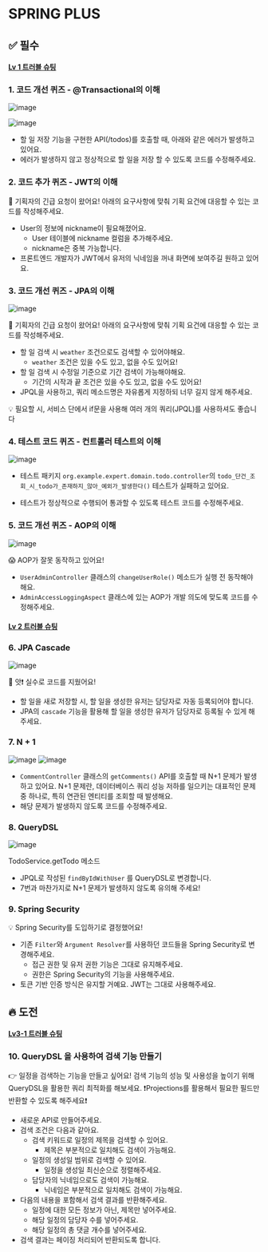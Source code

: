 # SPRING PLUS

## ✅ 필수

#### <a href = "https://dimenshun.tistory.com/151?category=1228321">Lv 1 트러블 슈팅</a>

### 1. 코드 개선 퀴즈 - @Transactional의 이해

![image](https://github.com/user-attachments/assets/49a10604-70bd-45ab-ae30-cf09709d7fbb)

![image](https://github.com/user-attachments/assets/547fd514-665d-449b-917e-c9596acefa78)

- 할 일 저장 기능을 구현한 API(/todos)를 호출할 때, 아래와 같은 에러가 발생하고 있어요.
- 에러가 발생하지 않고 정상적으로 할 일을 저장 할 수 있도록 코드를 수정해주세요.

### 2. 코드 추가 퀴즈 - JWT의 이해

🚨 기획자의 긴급 요청이 왔어요!
아래의 요구사항에 맞춰 기획 요건에 대응할 수 있는 코드를 작성해주세요.

- User의 정보에 nickname이 필요해졌어요.
    - User 테이블에 nickname 컬럼을 추가해주세요.
    - nickname은 중복 가능합니다.
- 프론트엔드 개발자가 JWT에서 유저의 닉네임을 꺼내 화면에 보여주길 원하고 있어요.

### 3. 코드 개선 퀴즈 -  JPA의 이해

![image](https://github.com/user-attachments/assets/ff5046b5-ac57-4418-9083-7ff81b1c8a59)

🚨 기획자의 긴급 요청이 왔어요!
아래의 요구사항에 맞춰 기획 요건에 대응할 수 있는 코드를 작성해주세요.

- 할 일 검색 시 `weather` 조건으로도 검색할 수 있어야해요.
    - `weather` 조건은 있을 수도 있고, 없을 수도 있어요!
- 할 일 검색 시 수정일 기준으로 기간 검색이 가능해야해요.
    - 기간의 시작과 끝 조건은 있을 수도 있고, 없을 수도 있어요!
- JPQL을 사용하고, 쿼리 메소드명은 자유롭게 지정하되 너무 길지 않게 해주세요.

💡 필요할 시, 서비스 단에서 if문을 사용해 여러 개의 쿼리(JPQL)를 사용하셔도 좋습니다

### 4. 테스트 코드 퀴즈 - 컨트롤러 테스트의 이해

![image](https://github.com/user-attachments/assets/6e1ed14f-8c4c-4d30-9d28-40df86f241f2)

- 테스트 패키지 `org.example.expert.domain.todo.controller`의 `todo_단건_조회_시_todo가_존재하지_않아_예외가_발생한다()` 테스트가 실패하고 있어요.

- 테스트가 정상적으로 수행되어 통과할 수 있도록 테스트 코드를 수정해주세요.

### 5. 코드 개선 퀴즈 - AOP의 이해

![image](https://github.com/user-attachments/assets/1fbadba8-85d7-4954-a2c0-4d4831a8799a)

😱 AOP가 잘못 동작하고 있어요!
- `UserAdminController` 클래스의 `changeUserRole()` 메소드가 실행 전 동작해야해요.
- `AdminAccessLoggingAspect` 클래스에 있는 AOP가 개발 의도에 맞도록 코드를 수정해주세요.

#### <a href = "https://dimenshun.tistory.com/157">Lv 2 트러블 슈팅</a>

### 6. JPA Cascade

![image](https://github.com/user-attachments/assets/d29e3a88-c990-4861-abad-c3ef69c822bd)

🤔 앗❗ 실수로 코드를 지웠어요!

- 할 일을 새로 저장할 시, 할 일을 생성한 유저는 담당자로 자동 등록되어야 합니다.
- JPA의 `cascade` 기능을 활용해 할 일을 생성한 유저가 담당자로 등록될 수 있게 해주세요.

### 7. N + 1

![image](https://github.com/user-attachments/assets/0197ada0-1d20-4539-b77d-e7a4a1ea9142)
![image](https://github.com/user-attachments/assets/519b252b-697b-457d-b847-44a8f6c5cb7f)

- `CommentController` 클래스의 `getComments()` API를 호출할 때 N+1 문제가 발생하고 있어요. N+1 문제란, 데이터베이스 쿼리 성능 저하를 일으키는 대표적인 문제 중 하나로, 특히 연관된 엔티티를 조회할 때 발생해요.
- 해당 문제가 발생하지 않도록 코드를 수정해주세요.

### 8. QueryDSL

![image](https://github.com/user-attachments/assets/55305b16-2f54-4f33-96f8-b7227bd976cf)

TodoService.getTodo 메소드

- JPQL로 작성된 `findByIdWithUser` 를 QueryDSL로 변경합니다.
- 7번과 마찬가지로 N+1 문제가 발생하지 않도록 유의해 주세요!

### 9. Spring Security

💡 Spring Security를 도입하기로 결정했어요!

- 기존 `Filter`와 `Argument Resolver`를 사용하던 코드들을 Spring Security로 변경해주세요.
    - 접근 권한 및 유저 권한 기능은 그대로 유지해주세요.
    - 권한은 Spring Security의 기능을 사용해주세요.
- 토큰 기반 인증 방식은 유지할 거예요. JWT는 그대로 사용해주세요.

## 🔥 도전

#### <a href = "https://dimenshun.tistory.com/170">Lv3-1 트러블 슈팅</a>

### 10. QueryDSL 을 사용하여 검색 기능 만들기

👉 일정을 검색하는 기능을 만들고 싶어요!
검색 기능의 성능 및 사용성을 높이기 위해 QueryDSL을 활용한 쿼리 최적화를 해보세요.
❗Projections를 활용해서 필요한 필드만 반환할 수 있도록 해주세요❗

- 새로운 API로 만들어주세요.
- 검색 조건은 다음과 같아요.
    - 검색 키워드로 일정의 제목을 검색할 수 있어요.
        - 제목은 부분적으로 일치해도 검색이 가능해요.
    - 일정의 생성일 범위로 검색할 수 있어요.
        - 일정을 생성일 최신순으로 정렬해주세요.
    - 담당자의 닉네임으로도 검색이 가능해요.
        - 닉네임은 부분적으로 일치해도 검색이 가능해요.
- 다음의 내용을 포함해서 검색 결과를 반환해주세요.
    - 일정에 대한 모든 정보가 아닌, 제목만 넣어주세요.
    - 해당 일정의 담당자 수를 넣어주세요.
    - 해당 일정의 총 댓글 개수를 넣어주세요.
- 검색 결과는 페이징 처리되어 반환되도록 합니다.
